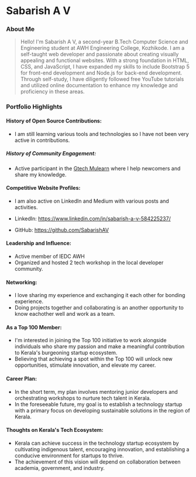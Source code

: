 # Sabarish A V

### About Me

> Hello! I'm Sabarish A V, a second-year B.Tech Computer Science and Engineering student at AWH Engineering College, Kozhikode. I am a self-taught web developer and passionate about creating visually appealing and functional websites. With a strong foundation in HTML, CSS, and JavaScript, I have expanded my skills to include Bootstrap 5 for front-end development and Node.js for back-end development. Through self-study, I have diligently followed free YouTube tutorials and utilized online documentation to enhance my knowledge and proficiency in these areas.


### Portfolio Highlights

#### History of Open Source Contributions:

- I am still learning various tools and technologies so I have not been very active in contributions.

##### History of Community Engagement:

- Active participant in the [Gtech Mulearn](https://discord.gg/tech-community) where I help newcomers and share my knowledge.

#### Competitive Website Profiles:

- I am also active on LinkedIn and Medium with various posts and activities.

- LinkedIn: https://www.linkedin.com/in/sabarish-a-v-584225237/

- GitHub: https://github.com/SabarishAV

#### Leadership and Influence:

- Active member of IEDC AWH
- Organized and hosted 2 tech workshop in the local developer community.

#### Networking:

- I love sharing my experience and exchanging it each other for bonding experience.
- Doing projects together and collaborating is an another opportunity to know eachother well and work as a team.

#### As a Top 100 Member:

- I'm interested in joining the Top 100 initiative to work alongside individuals who share my passion and make a meaningful contribution to Kerala's burgeoning startup ecosystem.
- Believing that achieving a spot within the Top 100 will unlock new opportunities, stimulate innovation, and elevate my career.

#### Career Plan:

- In the short term, my plan involves mentoring junior developers and orchestrating workshops to nurture tech talent in Kerala.
- In the foreseeable future, my goal is to establish a technology startup with a primary focus on developing sustainable solutions in the region of Kerala.


#### Thoughts on Kerala's Tech Ecosystem:

- Kerala can achieve success in the technology startup ecosystem by cultivating indigenous talent, encouraging innovation, and establishing a conducive environment for startups to thrive.
- The achievement of this vision will depend on collaboration between academia, government, and industry.

